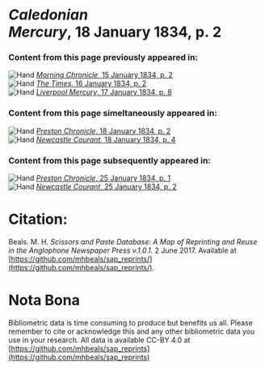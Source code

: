 # *Caledonian Mercury*, 18 January 1834, p. 2  
  
### Content from this page previously appeared in:  
![Hand](http://scissorsandpaste.net/wp-content/uploads/2017/06/smallhandpointer.png) [*Morning Chronicle*, 15 January 1834, p. 2](https://mhbeals.github.io/sap_html/Morning-Chronicle/Morning-Chronicle-15-January-1834-p-2)  
![Hand](http://scissorsandpaste.net/wp-content/uploads/2017/06/smallhandpointer.png) [*The Times*, 16 January 1834, p. 2](https://mhbeals.github.io/sap_html/The-Times/The-Times-16-January-1834-p-2)  
![Hand](http://scissorsandpaste.net/wp-content/uploads/2017/06/smallhandpointer.png) [*Liverpool Mercury*, 17 January 1834, p. 8](https://mhbeals.github.io/sap_html/Liverpool-Mercury/Liverpool-Mercury-17-January-1834-p-8)  
  
### Content from this page simeltaneously appeared in:  
![Hand](http://scissorsandpaste.net/wp-content/uploads/2017/06/smallhandpointer.png) [*Preston Chronicle*, 18 January 1834, p. 2](https://mhbeals.github.io/sap_html/Preston-Chronicle/Preston-Chronicle-18-January-1834-p-2)  
![Hand](http://scissorsandpaste.net/wp-content/uploads/2017/06/smallhandpointer.png) [*Newcastle Courant*, 18 January 1834, p. 4](https://mhbeals.github.io/sap_html/Newcastle-Courant/Newcastle-Courant-18-January-1834-p-4)  
  
### Content from this page subsequently appeared in:  
![Hand](http://scissorsandpaste.net/wp-content/uploads/2017/06/smallhandpointer.png) [*Preston Chronicle*, 25 January 1834, p. 1](https://mhbeals.github.io/sap_html/Preston-Chronicle/Preston-Chronicle-25-January-1834-p-1)  
![Hand](http://scissorsandpaste.net/wp-content/uploads/2017/06/smallhandpointer.png) [*Newcastle Courant*, 25 January 1834, p. 2](https://mhbeals.github.io/sap_html/Newcastle-Courant/Newcastle-Courant-25-January-1834-p-2)  


# Citation: 

Beals. M. H. *Scissors and Paste Database: A Map of Reprinting and Reuse in the Anglophone Newspaper Press v.1.0.1.* 2 June 2017. Available at [https://github.com/mhbeals/sap_reprints/](https://github.com/mhbeals/sap_reprints/). 

# Nota Bona

Bibliometric data is time consuming to produce but benefits us all. Please remember to cite or acknowledge this and any other bibliometric data you use in your research. All data is available CC-BY 4.0 at [https://github.com/mhbeals/sap_reprints](https://github.com/mhbeals/sap_reprints)
